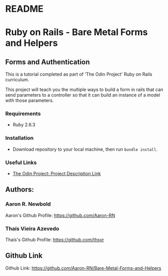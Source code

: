 # README

# Ruby on Rails - Bare Metal Forms and Helpers
## Forms and Authentication

This is a tutorial completed as part of 'The Odin Project' Ruby on Rails curriculum.

This project will teach you the multiple ways to build a form in rails that can send parameters to a controller so that it can build an instance of a model with those parameters.

### Requirements

* Ruby 2.6.3

### Installation

* Download repository to your local machine, then run `bundle install`.

### Useful Links

* [The Odin Project: Project Description Link](https://www.theodinproject.com/courses/ruby-on-rails/lessons/forms)

## Authors: 
### Aaron R. Newbold
Aaron's Github Profile: https://github.com/Aaron-RN
### Thaís Vieira Azevedo
Thaís's Github Profile: https://github.com/thsvr


## Github Link
Github Link: https://github.com/Aaron-RN/Bare-Metal-Forms-and-Helpers
